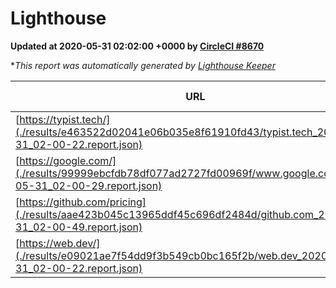
# Lighthouse

**Updated at 2020-05-31 02:02:00 +0000 by [CircleCI #8670](https://circleci.com/gh/ItinerisLtd/lighthouse-keeper-example/8670)**

**This report was automatically generated by [Lighthouse Keeper](https://github.com/itinerisltd/lighthouse-keeper)*

| URL | Performance | Accessibility | Best Practices | SEO | PWA | Updated At |
| --- | --- | --- | --- | --- | --- | --- |
| [https://typist.tech/](./results/e463522d02041e06b035e8f61910fd43/typist.tech_2020-05-31_02-00-22.report.json) | 0.92 | 0.92 | 0.92 | 0.99 | 0.57 | 2020-05-31T02:00:22.874Z |
| [https://google.com/](./results/99999ebcfdb78df077ad2727fd00969f/www.google.com_2020-05-31_02-00-29.report.json) | 0.95 | 0.9 | 1 | 0.92 | 0.54 | 2020-05-31T02:00:29.304Z |
| [https://github.com/pricing](./results/aae423b045c13965ddf45c696df2484d/github.com_2020-05-31_02-00-49.report.json) | 0.8 | 0.96 | 1 | 1 | 0.54 | 2020-05-31T02:00:49.068Z |
| [https://web.dev/](./results/e09021ae7f54dd9f3b549cb0bc165f2b/web.dev_2020-05-31_02-00-22.report.json) | 0.82 | 1 |  | 0.99 | 0.75 | 2020-05-31T02:00:22.624Z |
